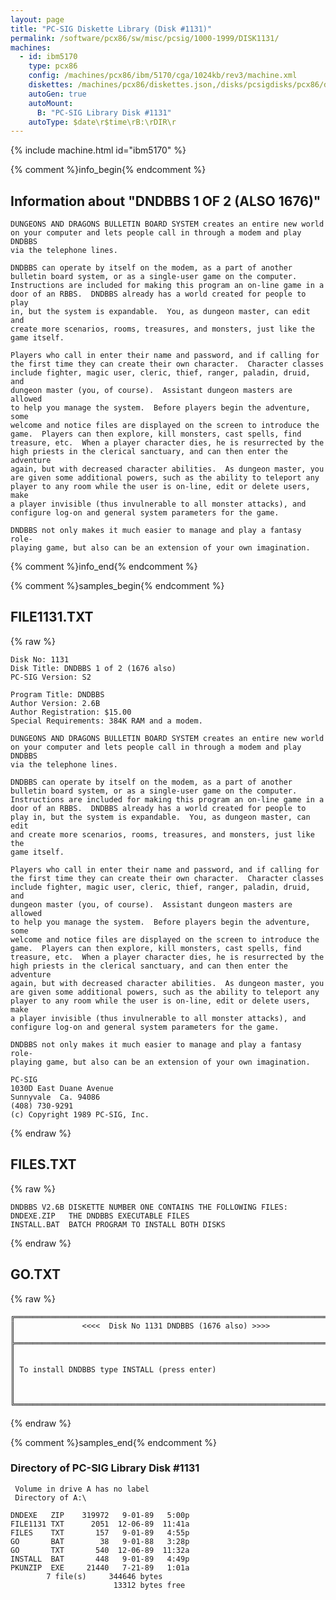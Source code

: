 ```yaml
---
layout: page
title: "PC-SIG Diskette Library (Disk #1131)"
permalink: /software/pcx86/sw/misc/pcsig/1000-1999/DISK1131/
machines:
  - id: ibm5170
    type: pcx86
    config: /machines/pcx86/ibm/5170/cga/1024kb/rev3/machine.xml
    diskettes: /machines/pcx86/diskettes.json,/disks/pcsigdisks/pcx86/diskettes.json
    autoGen: true
    autoMount:
      B: "PC-SIG Library Disk #1131"
    autoType: $date\r$time\rB:\rDIR\r
---
```


{% include machine.html id="ibm5170" %}

{% comment %}info_begin{% endcomment %}

## Information about "DNDBBS 1 OF 2 (ALSO 1676)"

    DUNGEONS AND DRAGONS BULLETIN BOARD SYSTEM creates an entire new world
    on your computer and lets people call in through a modem and play DNDBBS
    via the telephone lines.
    
    DNDBBS can operate by itself on the modem, as a part of another
    bulletin board system, or as a single-user game on the computer.
    Instructions are included for making this program an on-line game in a
    door of an RBBS.  DNDBBS already has a world created for people to play
    in, but the system is expandable.  You, as dungeon master, can edit and
    create more scenarios, rooms, treasures, and monsters, just like the
    game itself.
    
    Players who call in enter their name and password, and if calling for
    the first time they can create their own character.  Character classes
    include fighter, magic user, cleric, thief, ranger, paladin, druid, and
    dungeon master (you, of course).  Assistant dungeon masters are allowed
    to help you manage the system.  Before players begin the adventure, some
    welcome and notice files are displayed on the screen to introduce the
    game.  Players can then explore, kill monsters, cast spells, find
    treasure, etc.  When a player character dies, he is resurrected by the
    high priests in the clerical sanctuary, and can then enter the adventure
    again, but with decreased character abilities.  As dungeon master, you
    are given some additional powers, such as the ability to teleport any
    player to any room while the user is on-line, edit or delete users, make
    a player invisible (thus invulnerable to all monster attacks), and
    configure log-on and general system parameters for the game.
    
    DNDBBS not only makes it much easier to manage and play a fantasy role-
    playing game, but also can be an extension of your own imagination.
{% comment %}info_end{% endcomment %}

{% comment %}samples_begin{% endcomment %}

## FILE1131.TXT

{% raw %}
```
Disk No: 1131
Disk Title: DNDBBS 1 of 2 (1676 also)
PC-SIG Version: S2

Program Title: DNDBBS
Author Version: 2.6B
Author Registration: $15.00
Special Requirements: 384K RAM and a modem.

DUNGEONS AND DRAGONS BULLETIN BOARD SYSTEM creates an entire new world
on your computer and lets people call in through a modem and play DNDBBS
via the telephone lines.

DNDBBS can operate by itself on the modem, as a part of another
bulletin board system, or as a single-user game on the computer.
Instructions are included for making this program an on-line game in a
door of an RBBS.  DNDBBS already has a world created for people to
play in, but the system is expandable.  You, as dungeon master, can edit
and create more scenarios, rooms, treasures, and monsters, just like the
game itself.

Players who call in enter their name and password, and if calling for
the first time they can create their own character.  Character classes
include fighter, magic user, cleric, thief, ranger, paladin, druid, and
dungeon master (you, of course).  Assistant dungeon masters are allowed
to help you manage the system.  Before players begin the adventure, some
welcome and notice files are displayed on the screen to introduce the
game.  Players can then explore, kill monsters, cast spells, find
treasure, etc.  When a player character dies, he is resurrected by the
high priests in the clerical sanctuary, and can then enter the adventure
again, but with decreased character abilities.  As dungeon master, you
are given some additional powers, such as the ability to teleport any
player to any room while the user is on-line, edit or delete users, make
a player invisible (thus invulnerable to all monster attacks), and
configure log-on and general system parameters for the game.

DNDBBS not only makes it much easier to manage and play a fantasy role-
playing game, but also can be an extension of your own imagination.

PC-SIG
1030D East Duane Avenue
Sunnyvale  Ca. 94086
(408) 730-9291
(c) Copyright 1989 PC-SIG, Inc.
```
{% endraw %}

## FILES.TXT

{% raw %}
```
DNDBBS V2.6B DISKETTE NUMBER ONE CONTAINS THE FOLLOWING FILES:
DNDEXE.ZIP   THE DNDBBS EXECUTABLE FILES
INSTALL.BAT  BATCH PROGRAM TO INSTALL BOTH DISKS
```
{% endraw %}

## GO.TXT

{% raw %}
```
╔═════════════════════════════════════════════════════════════════════════╗
║               <<<<  Disk No 1131 DNDBBS (1676 also) >>>>                ║
╠═════════════════════════════════════════════════════════════════════════╣
║                                                                         ║
║ To install DNDBBS type INSTALL (press enter)                            ║
║                                                                         ║
╚═════════════════════════════════════════════════════════════════════════╝
```
{% endraw %}

{% comment %}samples_end{% endcomment %}

### Directory of PC-SIG Library Disk #1131

     Volume in drive A has no label
     Directory of A:\

    DNDEXE   ZIP    319972   9-01-89   5:00p
    FILE1131 TXT      2051  12-06-89  11:41a
    FILES    TXT       157   9-01-89   4:55p
    GO       BAT        38   9-01-88   3:28p
    GO       TXT       540  12-06-89  11:32a
    INSTALL  BAT       448   9-01-89   4:49p
    PKUNZIP  EXE     21440   7-21-89   1:01a
            7 file(s)     344646 bytes
                           13312 bytes free
